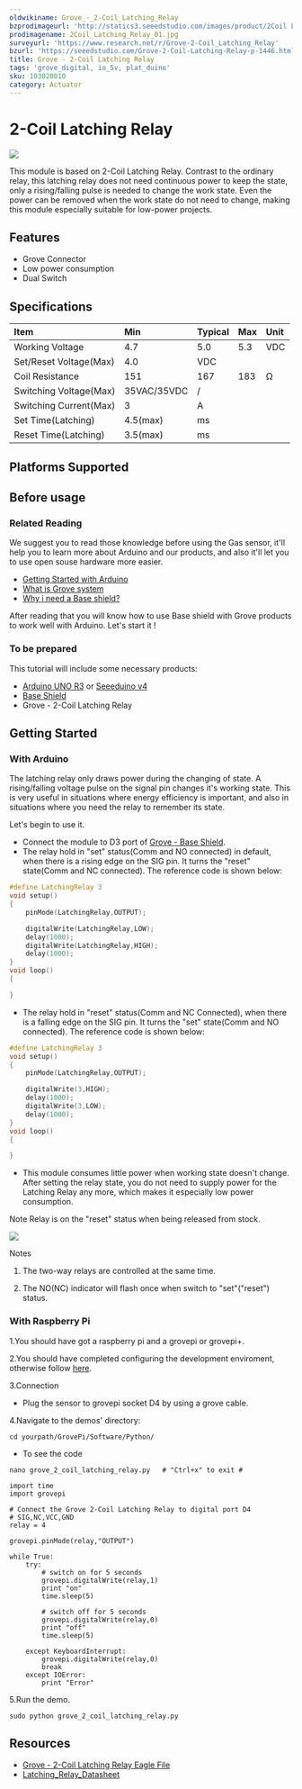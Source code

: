 ```yaml
---
oldwikiname: Grove_-_2-Coil_Latching_Relay
bzprodimageurl: 'http://statics3.seeedstudio.com/images/product/2Coil Latching Relay.jpg'
prodimagename: 2Coil_Latching_Relay_01.jpg
surveyurl: 'https://www.research.net/r/Grove-2-Coil_Latching_Relay'
bzurl: 'https://seeedstudio.com/Grove-2-Coil-Latching-Relay-p-1446.html'
title: Grove - 2-Coil Latching Relay
tags: 'grove_digital, io_5v, plat_duino'
sku: 103020010
category: Actuator
---
```


# 2-Coil Latching Relay

![](https://raw.githubusercontent.com/SeeedDocument/Grove-2-Coil_Latching_Relay/master/img/2Coil_Latching_Relay_01.jpg)

This module is based on 2-Coil Latching Relay. Contrast to the ordinary relay, this latching relay does not need continuous power to keep the state, only a rising/falling pulse is needed to change the work state. Even the power can be removed when the work state do not need to change, making this module especially suitable for low-power projects.

## Features

* Grove Connector
* Low power consumption
* Dual Switch

## Specifications

|  Item |  Min |  Typical |  Max |  Unit |
| :--- | :--- | :--- | :--- | :--- |
|  Working Voltage |  4.7 |  5.0 |  5.3 |  VDC |
|  Set/Reset Voltage\(Max\) |  4.0 |  VDC |  |  |
|  Coil Resistance |  151 |  167 |  183 |  Ω |
|  Switching Voltage\(Max\) |  35VAC/35VDC |  / |  |  |
|  Switching Current\(Max\) |  3 |  A |  |  |
|  Set Time\(Latching\) |  4.5\(max\) |  ms |  |  |
|  Reset Time\(Latching\) |  3.5\(max\) |  ms |  |  |

## Platforms Supported

## Before usage

### Related Reading

We suggest you to read those knowledge before using the Gas sensor, it'll help you to learn more about Arduino and our products, and also it'll let you to use open souse hardware more easier.

* [Getting Started with Arduino](/Getting_Started_with_Seeeduino)
* [What is Grove system](/Grove_System)
* [Why i need a Base shield?](/Base_Shield_V2)

After reading that you will know how to use Base shield with Grove products to work well with Arduino. Let's start it !

### To be prepared

This tutorial will include some necessary products:

* [Arduino UNO R3](http://www.seeedstudio.com/depot/Arduino-Uno-Rev3-p-694.html) or [Seeeduino v4](http://www.seeedstudio.com/depot/Seeeduino-V4-p-669.html)
* [Base Shield](http://www.seeedstudio.com/depot/Base-Shield-V2-p-1378.html)
* Grove - 2-Coil Latching Relay

## Getting Started

### With Arduino

The latching relay only draws power during the changing of state. A rising/falling voltage pulse on the signal pin changes it's working state. This is very useful in situations where energy efficiency is important, and also in situations where you need the relay to remember its state.

Let's begin to use it.

* Connect the module to D3 port of [Grove - Base Shield](/Base_Shield_V2).
* The relay hold in "set" status\(Comm and NO connected\) in default, when there is a rising edge on the SIG pin. It turns the "reset" state\(Comm and NC connected\). The reference code is shown below:

```c
#define LatchingRelay 3
void setup()
{
    pinMode(LatchingRelay,OUTPUT);

    digitalWrite(LatchingRelay,LOW);
    delay(1000);
    digitalWrite(LatchingRelay,HIGH);
    delay(1000);
}
void loop()
{

}
```

* The relay hold in "reset" status\(Comm and NC Connected\), when there is a falling edge on the SIG pin. It turns the "set" state\(Comm and NO connected\). The reference code is shown below:

```c
#define LatchingRelay 3
void setup()
{
    pinMode(LatchingRelay,OUTPUT);

    digitalWrite(3,HIGH);
    delay(1000);
    digitalWrite(3,LOW);
    delay(1000);
}
void loop()
{

}
```

* This module consumes little power when working state doesn't change. After setting the relay state, you do not need to supply power for the Latching Relay any more, which makes it especially low power consumption.

Note Relay is on the "reset" status when being released from stock.

![](https://raw.githubusercontent.com/SeeedDocument/Grove-2-Coil_Latching_Relay/master/img/Latching_Relay_Diagram.jpg)

Notes

 1. The two-way relays are controlled at the same time.

 2. The NO\(NC\) indicator will flash once when switch to "set"\("reset"\) status.

### With Raspberry Pi

1.You should have got a raspberry pi and a grovepi or grovepi+.

2.You should have completed configuring the development enviroment, otherwise follow [here](/GrovePiPlus).

3.Connection

* Plug the sensor to grovepi socket D4 by using a grove cable.

4.Navigate to the demos' directory:

```text
cd yourpath/GrovePi/Software/Python/
```

* To see the code

```text
nano grove_2_coil_latching_relay.py   # "Ctrl+x" to exit #
```

```text
import time
import grovepi

# Connect the Grove 2-Coil Latching Relay to digital port D4
# SIG,NC,VCC,GND
relay = 4

grovepi.pinMode(relay,"OUTPUT")

while True:
    try:
        # switch on for 5 seconds
        grovepi.digitalWrite(relay,1)
        print "on"
        time.sleep(5)

        # switch off for 5 seconds
        grovepi.digitalWrite(relay,0)
        print "off"
        time.sleep(5)

    except KeyboardInterrupt:
        grovepi.digitalWrite(relay,0)
        break
    except IOError:
        print "Error"
```

5.Run the demo.

```text
sudo python grove_2_coil_latching_relay.py
```

## Resources

* [Grove - 2-Coil Latching Relay Eagle File](https://raw.githubusercontent.com/SeeedDocument/Grove-2-Coil_Latching_Relay/master/res/Grove-2-Coil_Latching_Relay_Eagle_File.zip)
* [Latching\_Relay\_Datasheet](https://raw.githubusercontent.com/SeeedDocument/Grove-2-Coil_Latching_Relay/master/res/Latching_Relay_Datesheet.pdf)

